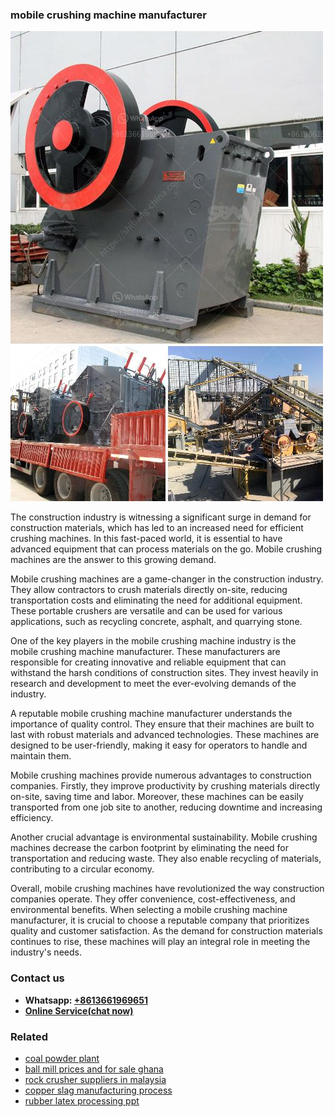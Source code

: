 <h3>mobile crushing machine manufacturer</h3><img src='1703042253.jpg' alt=''><p>The construction industry is witnessing a significant surge in demand for construction materials, which has led to an increased need for efficient crushing machines. In this fast-paced world, it is essential to have advanced equipment that can process materials on the go. Mobile crushing machines are the answer to this growing demand.</p><p>Mobile crushing machines are a game-changer in the construction industry. They allow contractors to crush materials directly on-site, reducing transportation costs and eliminating the need for additional equipment. These portable crushers are versatile and can be used for various applications, such as recycling concrete, asphalt, and quarrying stone.</p><p>One of the key players in the mobile crushing machine industry is the mobile crushing machine manufacturer. These manufacturers are responsible for creating innovative and reliable equipment that can withstand the harsh conditions of construction sites. They invest heavily in research and development to meet the ever-evolving demands of the industry.</p><p>A reputable mobile crushing machine manufacturer understands the importance of quality control. They ensure that their machines are built to last with robust materials and advanced technologies. These machines are designed to be user-friendly, making it easy for operators to handle and maintain them.</p><p>Mobile crushing machines provide numerous advantages to construction companies. Firstly, they improve productivity by crushing materials directly on-site, saving time and labor. Moreover, these machines can be easily transported from one job site to another, reducing downtime and increasing efficiency.</p><p>Another crucial advantage is environmental sustainability. Mobile crushing machines decrease the carbon footprint by eliminating the need for transportation and reducing waste. They also enable recycling of materials, contributing to a circular economy.</p><p>Overall, mobile crushing machines have revolutionized the way construction companies operate. They offer convenience, cost-effectiveness, and environmental benefits. When selecting a mobile crushing machine manufacturer, it is crucial to choose a reputable company that prioritizes quality and customer satisfaction. As the demand for construction materials continues to rise, these machines will play an integral role in meeting the industry's needs.</p><h3>Contact us</h3><ul><li><strong>Whatsapp:&nbsp;<a href="https://wa.me/8613661969651">+8613661969651</a></strong></li><li><a href="https://swt.shibang-china.com/?git&amp;zhl&amp;mobile crushing machine manufacturer"><strong>Online Service(chat now)</strong></a></li></ul><h3>Related</h3><ul><li><a href='coal powder plant.md'>coal powder plant</a></li><li><a href='ball mill prices and for sale ghana.md'>ball mill prices and for sale ghana</a></li><li><a href='rock crusher suppliers in malaysia.md'>rock crusher suppliers in malaysia</a></li><li><a href='copper slag manufacturing process.md'>copper slag manufacturing process</a></li><li><a href='rubber latex processing ppt.md'>rubber latex processing ppt</a></li></ul>